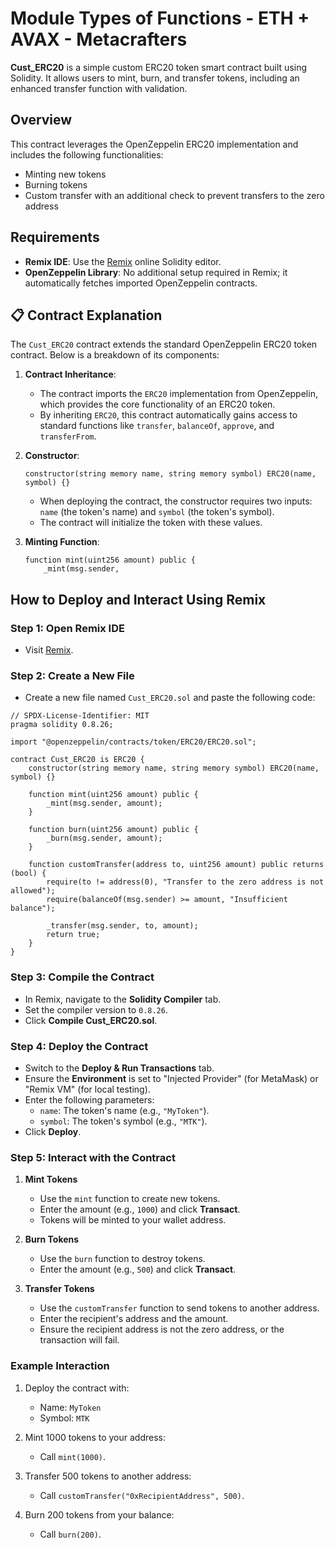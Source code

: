 # Module Types of Functions - ETH + AVAX - Metacrafters 

**Cust_ERC20** is a simple custom ERC20 token smart contract built using Solidity. It allows users to mint, burn, and transfer tokens, including an enhanced transfer function with validation.

## Overview

This contract leverages the OpenZeppelin ERC20 implementation and includes the following functionalities:
- Minting new tokens
- Burning tokens
- Custom transfer with an additional check to prevent transfers to the zero address

## Requirements

- **Remix IDE**: Use the [Remix](https://remix.ethereum.org/) online Solidity editor.
- **OpenZeppelin Library**: No additional setup required in Remix; it automatically fetches imported OpenZeppelin contracts.

## 📋 Contract Explanation

The `Cust_ERC20` contract extends the standard OpenZeppelin ERC20 token contract. Below is a breakdown of its components:

1. **Contract Inheritance**:
   - The contract imports the `ERC20` implementation from OpenZeppelin, which provides the core functionality of an ERC20 token.
   - By inheriting `ERC20`, this contract automatically gains access to standard functions like `transfer`, `balanceOf`, `approve`, and `transferFrom`.

2. **Constructor**:
   ```solidity
   constructor(string memory name, string memory symbol) ERC20(name, symbol) {}
   ```
   - When deploying the contract, the constructor requires two inputs: `name` (the token's name) and `symbol` (the token's symbol).
   - The contract will initialize the token with these values.

3. **Minting Function**:
   ```solidity
   function mint(uint256 amount) public {
       _mint(msg.sender,
   
## How to Deploy and Interact Using Remix

### Step 1: Open Remix IDE
- Visit [Remix](https://remix.ethereum.org/).

### Step 2: Create a New File
- Create a new file named `Cust_ERC20.sol` and paste the following code:

```solidity
// SPDX-License-Identifier: MIT
pragma solidity 0.8.26;

import "@openzeppelin/contracts/token/ERC20/ERC20.sol";

contract Cust_ERC20 is ERC20 {
    constructor(string memory name, string memory symbol) ERC20(name, symbol) {}

    function mint(uint256 amount) public {
        _mint(msg.sender, amount);
    }

    function burn(uint256 amount) public {
        _burn(msg.sender, amount);
    }

    function customTransfer(address to, uint256 amount) public returns (bool) {
        require(to != address(0), "Transfer to the zero address is not allowed");
        require(balanceOf(msg.sender) >= amount, "Insufficient balance");

        _transfer(msg.sender, to, amount);
        return true;
    }
}
```

### Step 3: Compile the Contract
- In Remix, navigate to the **Solidity Compiler** tab.
- Set the compiler version to `0.8.26`.
- Click **Compile Cust_ERC20.sol**.

### Step 4: Deploy the Contract
- Switch to the **Deploy & Run Transactions** tab.
- Ensure the **Environment** is set to "Injected Provider" (for MetaMask) or "Remix VM" (for local testing).
- Enter the following parameters:
  - `name`: The token's name (e.g., `"MyToken"`).
  - `symbol`: The token's symbol (e.g., `"MTK"`).
- Click **Deploy**.

### Step 5: Interact with the Contract

1. **Mint Tokens**
   - Use the `mint` function to create new tokens.
   - Enter the amount (e.g., `1000`) and click **Transact**.
   - Tokens will be minted to your wallet address.

2. **Burn Tokens**
   - Use the `burn` function to destroy tokens.
   - Enter the amount (e.g., `500`) and click **Transact**.

3. **Transfer Tokens**
   - Use the `customTransfer` function to send tokens to another address.
   - Enter the recipient's address and the amount.
   - Ensure the recipient address is not the zero address, or the transaction will fail.

### Example Interaction

1. Deploy the contract with:
   - Name: `MyToken`
   - Symbol: `MTK`

2. Mint 1000 tokens to your address:
   - Call `mint(1000)`.

3. Transfer 500 tokens to another address:
   - Call `customTransfer("0xRecipientAddress", 500)`.

4. Burn 200 tokens from your balance:
   - Call `burn(200)`.
